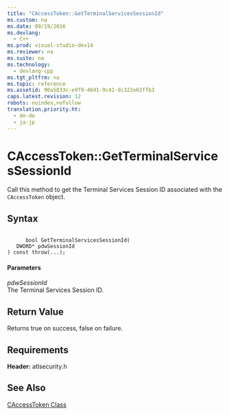 ```yaml
---
title: "CAccessToken::GetTerminalServicesSessionId"
ms.custom: na
ms.date: 09/19/2016
ms.devlang: 
  - C++
ms.prod: visual-studio-dev14
ms.reviewer: na
ms.suite: na
ms.technology: 
  - devlang-cpp
ms.tgt_pltfrm: na
ms.topic: reference
ms.assetid: 90a5833c-e9f9-4691-9c41-dc322e63ffb3
caps.latest.revision: 12
robots: noindex,nofollow
translation.priority.ht: 
  - de-de
  - ja-jp
---
```

# CAccessToken::GetTerminalServicesSessionId
Call this method to get the Terminal Services Session ID associated with the `CAccessToken` object.  
  
## Syntax  
  
```  
  
      bool GetTerminalServicesSessionId(  
   DWORD* pdwSessionId  
) const throw(...);  
```  
  
#### Parameters  
 *pdwSessionId*  
 The Terminal Services Session ID.  
  
## Return Value  
 Returns true on success, false on failure.  
  
## Requirements  
 **Header:** atlsecurity.h  
  
## See Also  
 [CAccessToken Class](../vs140/CAccessToken-Class.md)